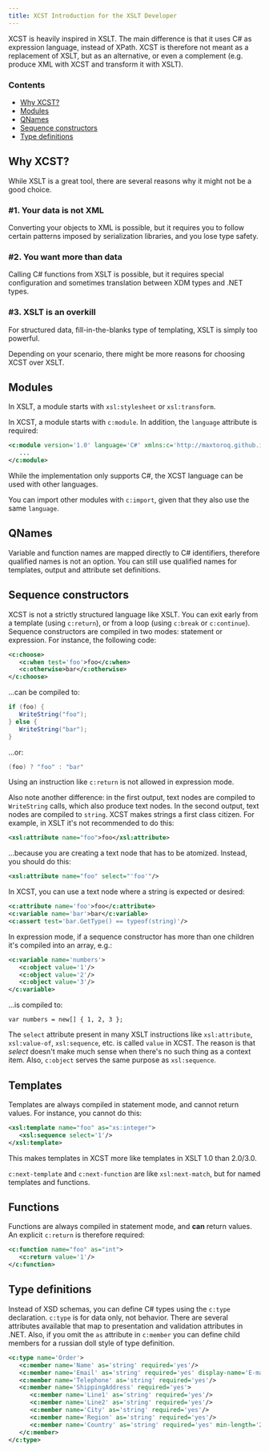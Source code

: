```yaml
---
title: XCST Introduction for the XSLT Developer
---
```


XCST is heavily inspired in XSLT. The main difference is that it uses C# as expression language, instead of XPath. XCST is therefore not meant as a replacement of XSLT, but as an alternative, or even a complement (e.g. produce XML with XCST and transform it with XSLT).

### Contents
- [Why XCST?](#why-xcst)
- [Modules](#modules)
- [QNames](#qnames)
- [Sequence constructors](#sequence-constructors)
- [Type definitions](#type-definitions)

Why XCST?
---------
While XSLT is a great tool, there are several reasons why it might not be a good choice.

### #1. Your data is not XML
Converting your objects to XML is possible, but it requires you to follow certain patterns imposed by serialization libraries, and you lose type safety.

### #2. You want more than data
Calling C# functions from XSLT is possible, but it requires special configuration and sometimes translation between XDM types and .NET types.

### #3. XSLT is an overkill
For structured data, fill-in-the-blanks type of templating, XSLT is simply too powerful.

Depending on your scenario, there might be more reasons for choosing XCST over XSLT.

Modules
-------
In XSLT, a module starts with `xsl:stylesheet` or `xsl:transform`.

In XCST, a module starts with `c:module`. In addition, the `language` attribute is required:

```xml
<c:module version='1.0' language='C#' xmlns:c='http://maxtoroq.github.io/XCST'>
   ...
</c:module>
```

While the implementation only supports C#, the XCST language can be used with other languages.

You can import other modules with `c:import`, given that they also use the same `language`.

QNames
------
Variable and function names are mapped directly to C# identifiers, therefore qualified names is not an option. You can still use qualified names for templates, output and attribute set definitions.

Sequence constructors
---------------------
XCST is not a strictly structured language like XSLT. You can exit early from a template (using `c:return`), or from a loop (using `c:break` or `c:continue`). Sequence constructors are compiled in two modes: statement or expression. For instance, the following code:

```xml
<c:choose>
   <c:when test='foo'>foo</c:when>
   <c:otherwise>bar</c:otherwise>
</c:choose>
```

...can be compiled to:

```csharp
if (foo) {
   WriteString("foo");
} else {
   WriteString("bar");
}
```

...or:

```csharp
(foo) ? "foo" : "bar"
```

Using an instruction like `c:return` is not allowed in expression mode.

Also note another difference: in the first output, text nodes are compiled to `WriteString` calls, which also produce text nodes. In the second output, text nodes are compiled to `string`. XCST makes strings a first class citizen. For example, in XSLT it's not recommended to do this:

```xml
<xsl:attribute name="foo">foo</xsl:attribute>
```

...because you are creating a text node that has to be atomized. Instead, you should do this:

```xml
<xsl:attribute name="foo" select="'foo'"/>
```

In XCST, you can use a text node where a string is expected or desired:

```xml
<c:attribute name='foo'>foo</c:attribute>
<c:variable name='bar'>bar</c:variable>
<c:assert test='bar.GetType() == typeof(string)'/>
```

In expression mode, if a sequence constructor has more than one children it's compiled into an array, e.g.:

```xml
<c:variable name='numbers'>
   <c:object value='1'/>
   <c:object value='2'/>
   <c:object value='3'/>
</c:variable>
```

...is compiled to:

```
var numbers = new[] { 1, 2, 3 };
```

<div class="note">
The <code>select</code> attribute present in many XSLT instructions like <code>xsl:attribute</code>, <code>xsl:value-of</code>, <code>xsl:sequence</code>, etc. is called <code>value</code> in XCST. The reason is that <em>select</em> doesn't make much sense when there's no such thing as a context item. Also, <code>c:object</code> serves the same purpose as <code>xsl:sequence</code>.
</div>

Templates
---------
Templates are always compiled in statement mode, and cannot return values. For instance, you cannot do this:

```xml
<xsl:template name="foo" as="xs:integer">
   <xsl:sequence select='1'/>
</xsl:template>
```

This makes templates in XCST more like templates in XSLT 1.0 than 2.0/3.0.

`c:next-template` and `c:next-function` are like `xsl:next-match`, but for named templates and functions.

Functions
---------
Functions are always compiled in statement mode, and **can** return values. An explicit `c:return` is therefore required:

```xml
<c:function name="foo" as="int">
   <c:return value='1'/>
</c:function>
```

Type definitions
----------------
Instead of XSD schemas, you can define C# types using the `c:type` declaration. `c:type` is for data only, not behavior. There are several attributes available that map to presentation and validation attributes in .NET. Also, if you omit the `as` attribute in `c:member` you can define child members for a russian doll style of type definition.

```xml
<c:type name='Order'>
   <c:member name='Name' as='string' required='yes'/>
   <c:member name='Email' as='string' required='yes' display-name='E-mail'/>
   <c:member name='Telephone' as='string' required='yes'/>
   <c:member name='ShippingAddress' required='yes'>
      <c:member name='Line1' as='string' required='yes'/>
      <c:member name='Line2' as='string' required='yes'/>
      <c:member name='City' as='string' required='yes'/>
      <c:member name='Region' as='string' required='yes'/>
      <c:member name='Country' as='string' required='yes' min-length='2' max-length='2'/>
   </c:member>
</c:type>
```

